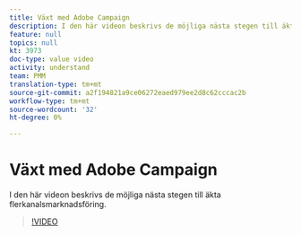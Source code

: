 ```yaml
---
title: Växt med Adobe Campaign
description: I den här videon beskrivs de möjliga nästa stegen till äkta flerkanalsmarknadsföring.
feature: null
topics: null
kt: 3973
doc-type: value video
activity: understand
team: PMM
translation-type: tm+mt
source-git-commit: a2f194821a9ce06272eaed979ee2d8c62cccac2b
workflow-type: tm+mt
source-wordcount: '32'
ht-degree: 0%

---
```



# Växt med Adobe Campaign

I den här videon beskrivs de möjliga nästa stegen till äkta flerkanalsmarknadsföring.

>[!VIDEO](https://video.tv.adobe.com/v/29460?quality=12)
